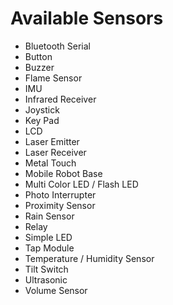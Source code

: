 # Available Sensors

- Bluetooth Serial
- Button
- Buzzer
- Flame Sensor
- IMU
- Infrared Receiver
- Joystick
- Key Pad
- LCD
- Laser Emitter
- Laser Receiver
- Metal Touch
- Mobile Robot Base
- Multi Color LED / Flash LED
- Photo Interrupter
- Proximity Sensor
- Rain Sensor
- Relay
- Simple LED
- Tap Module
- Temperature / Humidity Sensor
- Tilt Switch
- Ultrasonic
- Volume Sensor
